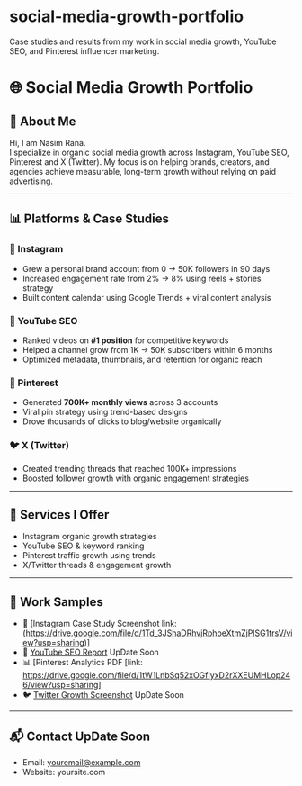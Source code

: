 # social-media-growth-portfolio
Case studies and results from my work in social media growth, YouTube SEO, and Pinterest influencer marketing.
# 🌐 Social Media Growth Portfolio

## 👋 About Me
Hi, I am Nasim Rana.  
I specialize in organic social media growth across Instagram, YouTube SEO, Pinterest and X (Twitter).
My focus is on helping brands, creators, and agencies achieve measurable, long-term growth without relying on paid advertising. 

---

## 📊 Platforms & Case Studies

### 📸 Instagram
- Grew a personal brand account from 0 → 50K followers in 90 days  
- Increased engagement rate from 2% → 8% using reels + stories strategy  
- Built content calendar using Google Trends + viral content analysis  

### 🎥 YouTube SEO
- Ranked videos on **#1 position** for competitive keywords  
- Helped a channel grow from 1K → 50K subscribers within 6 months  
- Optimized metadata, thumbnails, and retention for organic reach  

### 📌 Pinterest
- Generated **700K+ monthly views** across 3 accounts  
- Viral pin strategy using trend-based designs  
- Drove thousands of clicks to blog/website organically  

### 🐦 X (Twitter)
- Created trending threads that reached 100K+ impressions  
- Boosted follower growth with organic engagement strategies  


---

## 🚀 Services I Offer
- Instagram organic growth strategies  
- YouTube SEO & keyword ranking  
- Pinterest traffic growth using trends  
- X/Twitter threads & engagement growth  

---

## 📂 Work Samples
- 📸 [Instagram Case Study Screenshot link: (https://drive.google.com/file/d/1Td_3JShaDRhvjRphoeXtmZjPlSG1trsV/view?usp=sharing)]  
- 🎥 [YouTube SEO Report](link)  UpDate Soon
- 📊 [Pinterest Analytics PDF [link: https://drive.google.com/file/d/1tW1LnbSq52xOGfIyxD2rXXEUMHLop246/view?usp=sharing]  
- 🐦 [Twitter Growth Screenshot](link)   UpDate Soon

---

## 📬 Contact  UpDate Soon
- Email: youremail@example.com  
- Website: yoursite.com
